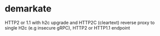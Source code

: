 # demarkate
HTTP2 or 1.1 with h2c upgrade and HTTP2C (cleartext) reverse proxy to single H2c (e.g insecure gRPC), HTTP2 or HTTP1.1 endpoint
